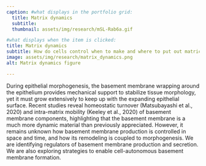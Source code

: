 ```yaml
---
caption: #what displays in the portfolio grid:
  title: Matrix dynamics
  subtitle:
  thumbnail: assets/img/research/mSL-Rab6a.gif

#what displays when the item is clicked:
title: Matrix dynamics
subtitle: How do cells control when to make and where to put out matrices?
image: assets/img/research/matrix_dynamics.png
alt: Matrix dynamics figure

---
```


During epithelial morphogenesis, the basement membrane wrapping around the epithelium provides mechanical support to stabilize tissue morphology, yet it must grow extensively to keep up with the expanding epithelial surface. Recent studies reveal homeostatic turnover (Matsubayashi et al., 2020) and intra-matrix mobility (Keeley et al., 2020) of basement membrane components, highlighting that the basement membrane is a much more dynamic material than previously appreciated. However, it remains unknown how basement membrane production is controlled in space and time, and how its remodeling is coupled to morphogenesis. We are identifying regulators of basement membrane production and secretion. We are also exploring strategies to enable cell-autonomous basement membrane formation.
